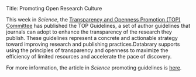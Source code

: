 Title: Promoting Open Research Culture

This week in *Science*, the [Transparency and Openness Promotion (TOP) Committee](https://osf.io/9f6gx/) has published the TOP Guidelines, a set of author guidelines that journals can adopt to enhance the transparency of the research they publish.​ ​These guidelines represent a concrete and actionable strategy toward improving research and publishing practices.​ ​Databrary supports ​using ​t​he principles of​ transparency and openness​ to maximize the efficiency of limited resources and accelerate the pace of discovery.

For more information, the article in *Science* promoting guidelines is [here](http://www.sciencemag.org/content/348/6242/1422.full).